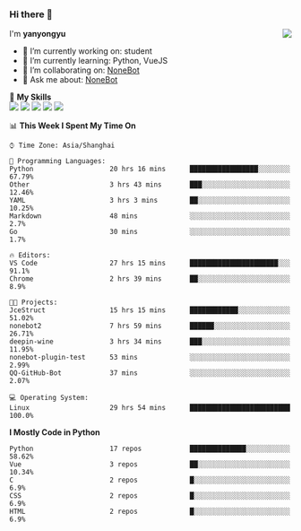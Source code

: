 ### Hi there 👋

<a href="#">
  <img align="right" src="https://github-readme-stats.vercel.app/api?username=yanyongyu&count_private=true&show_icons=true&bg_color=15,f2f7fd,E0EAFC" />
</a>

I'm **yanyongyu**

- 🔭 I’m currently working on: student
- 🌱 I’m currently learning: Python, VueJS
- 👯 I’m collaborating on: [NoneBot](https://github.com/nonebot)
- 💬 Ask me about: [NoneBot](https://github.com/nonebot)

🌟 **My Skills**  
![](https://img.shields.io/badge/-Python-3e74a2?style=flat-square&logo=Python&logoColor=fff)
![](https://img.shields.io/badge/-Vue-4fc08d?style=flat-square&logo=Vue.js&logoColor=fff)
![](https://img.shields.io/badge/-Node.js-339933?style=flat-square&logo=Node.js&logoColor=fff)
![](https://img.shields.io/badge/-Docker-2496ED?style=flat-square&logo=Docker&logoColor=fff)
![](https://img.shields.io/badge/-Linux-000000?style=flat-square&logo=Linux&logoColor=fff)

<!--START_SECTION:waka-->
📊 **This Week I Spent My Time On** 

```text
⌚︎ Time Zone: Asia/Shanghai

💬 Programming Languages: 
Python                   20 hrs 16 mins      █████████████████░░░░░░░░   67.79% 
Other                    3 hrs 43 mins       ███░░░░░░░░░░░░░░░░░░░░░░   12.46% 
YAML                     3 hrs 3 mins        ██░░░░░░░░░░░░░░░░░░░░░░░   10.25% 
Markdown                 48 mins             ░░░░░░░░░░░░░░░░░░░░░░░░░   2.7% 
Go                       30 mins             ░░░░░░░░░░░░░░░░░░░░░░░░░   1.7%

🔥 Editors: 
VS Code                  27 hrs 15 mins      ██████████████████████░░░   91.1% 
Chrome                   2 hrs 39 mins       ██░░░░░░░░░░░░░░░░░░░░░░░   8.9%

🐱‍💻 Projects: 
JceStruct                15 hrs 15 mins      ████████████░░░░░░░░░░░░░   51.02% 
nonebot2                 7 hrs 59 mins       ██████░░░░░░░░░░░░░░░░░░░   26.71% 
deepin-wine              3 hrs 34 mins       ███░░░░░░░░░░░░░░░░░░░░░░   11.95% 
nonebot-plugin-test      53 mins             ░░░░░░░░░░░░░░░░░░░░░░░░░   2.99% 
QQ-GitHub-Bot            37 mins             ░░░░░░░░░░░░░░░░░░░░░░░░░   2.07%

💻 Operating System: 
Linux                    29 hrs 54 mins      █████████████████████████   100.0%

```

**I Mostly Code in Python** 

```text
Python                   17 repos            ██████████████░░░░░░░░░░░   58.62% 
Vue                      3 repos             ██░░░░░░░░░░░░░░░░░░░░░░░   10.34% 
C                        2 repos             █░░░░░░░░░░░░░░░░░░░░░░░░   6.9% 
CSS                      2 repos             █░░░░░░░░░░░░░░░░░░░░░░░░   6.9% 
HTML                     2 repos             █░░░░░░░░░░░░░░░░░░░░░░░░   6.9%

```



<!--END_SECTION:waka-->
